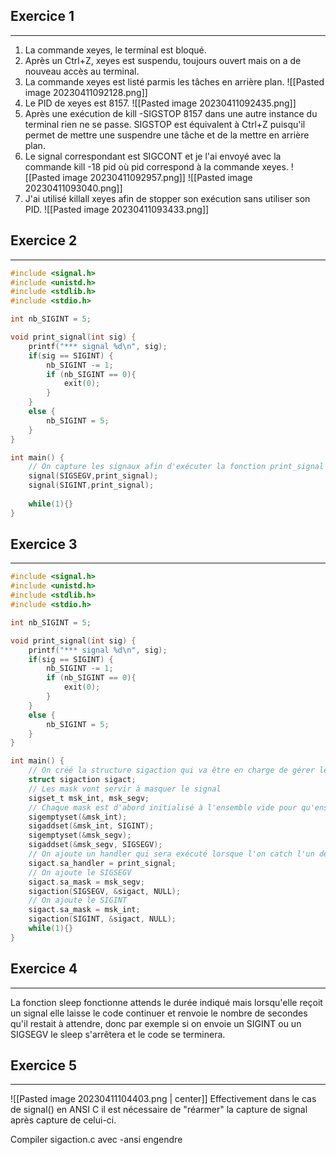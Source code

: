 ## Exercice 1
---

1. La commande xeyes, le terminal est bloqué.
2. Après un Ctrl+Z, xeyes est suspendu, toujours ouvert mais on a de nouveau accès au terminal.
3. La commande xeyes est listé parmis les tâches en arrière plan.
![[Pasted image 20230411092128.png]]
4. Le PID de xeyes est 8157. 
   ![[Pasted image 20230411092435.png]]
5. Après une exécution de kill -SIGSTOP 8157 dans une autre instance du terminal rien ne se passe. SIGSTOP est équivalent à Ctrl+Z puisqu'il permet de mettre une suspendre une tâche et de la mettre en arrière plan.
6. Le signal correspondant est SIGCONT et je l'ai envoyé avec la commande kill -18 pid où pid correspond à la commande xeyes.
   ![[Pasted image 20230411092957.png]]
   ![[Pasted image 20230411093040.png]]
7. J'ai utilisé killall xeyes afin de stopper son exécution sans utiliser son PID.
   ![[Pasted image 20230411093433.png]]

## Exercice 2
---
```c
#include <signal.h>
#include <unistd.h>
#include <stdlib.h> 
#include <stdio.h>

int nb_SIGINT = 5;

void print_signal(int sig) {
    printf("*** signal %d\n", sig);
    if(sig == SIGINT) {
        nb_SIGINT -= 1;
        if (nb_SIGINT == 0){
            exit(0);
        }
    }
    else {
        nb_SIGINT = 5;
    }
}

int main() {
    // On capture les signaux afin d'exécuter la fonction print_signal dès leur capture
    signal(SIGSEGV,print_signal);
    signal(SIGINT,print_signal);
    
    while(1){}
}
```


## Exercice 3
---
```c
#include <signal.h>
#include <unistd.h>
#include <stdlib.h> 
#include <stdio.h>

int nb_SIGINT = 5;

void print_signal(int sig) {
    printf("*** signal %d\n", sig);
    if(sig == SIGINT) {
        nb_SIGINT -= 1;
        if (nb_SIGINT == 0){
            exit(0);
        }
    }
    else {
        nb_SIGINT = 5;
    }
}

int main() {
    // On créé la structure sigaction qui va être en charge de gérer les signaux
    struct sigaction sigact; 
    // Les mask vont servir à masquer le signal
    sigset_t msk_int, msk_segv;
    // Chaque mask est d'abord initialisé à l'ensemble vide pour qu'ensuite on lui ajoute le signal en question.
    sigemptyset(&msk_int);  
	sigaddset(&msk_int, SIGINT);  
    sigemptyset(&msk_segv);  
	sigaddset(&msk_segv, SIGSEGV);  
    // On ajoute un handler qui sera exécuté lorsque l'on catch l'un des signaux
    sigact.sa_handler = print_signal;  
    // On ajoute le SIGSEGV
	sigact.sa_mask = msk_segv;  
	sigaction(SIGSEGV, &sigact, NULL);  
    // On ajoute le SIGINT
	sigact.sa_mask = msk_int;  
	sigaction(SIGINT, &sigact, NULL);  
    while(1){}
}
```

## Exercice 4 
---
La fonction sleep fonctionne attends le durée indiqué mais lorsqu'elle reçoit un signal elle laisse le code continuer et renvoie le nombre de secondes qu'il restait à attendre, donc par exemple si on envoie un SIGINT ou un SIGSEGV le sleep s'arrêtera et le code se terminera.

## Exercice 5
---

![[Pasted image 20230411104403.png | center]]
Effectivement dans le cas de signal() en ANSI C il est nécessaire de "réarmer" la capture de signal après capture de celui-ci.

Compiler sigaction.c avec -ansi engendre 